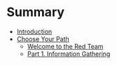 # Summary

* [Introduction](README.md)
* [Choose Your Path](Choose-Your-Path.md)
    * [Welcome to the Red Team](Red-Team/Red-Team.md)
    * [Part 1. Information Gathering](Red-Team/Information-Gathering/Info-g.md)

